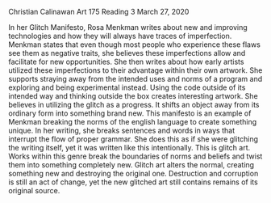 Christian Calinawan
Art 175
Reading 3
March 27, 2020

In her Glitch Manifesto, Rosa Menkman writes about new and improving technologies and how they will always have traces of imperfection. Menkman states that even though most people who experience these flaws see them as negative traits, she believes these imperfections allow and facilitate for new opportunities. She then writes about how early artists utilized these imperfections to their advantage within their own artwork. She supports straying away from the intended uses and norms of a program and exploring and being experimental instead. Using the code outside of its intended way and thinking outside the box creates interesting artwork. She believes in utilizing the glitch as a progress. It shifts an object away from its ordinary form into something brand new. This manifesto is an example of Menkman breaking the norms of the english language to create something unique. In her writing, she breaks sentences and words in ways that interrupt the flow of proper grammar. She does this as if she were glitching the writing itself, yet it was written like this intentionally. This is glitch art. Works within this genre break the boundaries of norms and beliefs and twist them into something completely new. Glitch art alters the normal, creating something new and destroying the original one. Destruction and corruption is still an act of change, yet the new glitched art still contains remains of its original source. 
